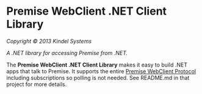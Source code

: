 Premise WebClient .NET Client Library
=======
*Copyright © 2013 Kindel Systems*

*A .NET library for accessing Premise from .NET.*

The **Premise WebClient .NET Client Library** makes it easy to build .NET apps that talk to Premise. It supports the entire [Premise WebClient Protocol](https://github.com/tig/Premise/blob/master/Premise%20Protocol%20Docs.md) including subscriptions so polling is not needed. See README.md in that project for more details. 


